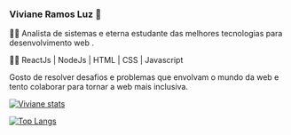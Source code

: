 ###  Viviane Ramos Luz 👋

:woman_student: Analista de sistemas e eterna estudante das melhores tecnologias para desenvolvimento web .

:technologist: ReactJs | NodeJs | HTML | CSS | Javascript

 Gosto de resolver desafios e problemas que envolvam o mundo da web e tento colaborar para tornar a web mais inclusiva.

[![Viviane stats](https://github-readme-stats.vercel.app/api?username=vivi3008&show_icons=true&theme=tokyonight)](https://github.com/anuraghazra/github-readme-stats)

[![Top Langs](https://github-readme-stats.vercel.app/api/top-langs/?username=vivi3008&layout=compact&theme=tokyonigth)](https://github.com/anuraghazra/github-readme-stats)
